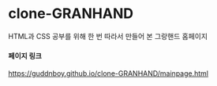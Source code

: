 # clone-GRANHAND
HTML과 CSS 공부를 위해 한 번 따라서 만들어 본 그랑핸드 홈페이지


#### 페이지 링크
https://guddnboy.github.io/clone-GRANHAND/mainpage.html

